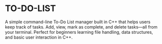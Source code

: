 # TO-DO-LIST
A simple command-line To-Do List manager built in C++ that helps users keep track of tasks. Add, view, mark as complete, and delete tasks—all from your terminal. Perfect for beginners learning file handling, data structures, and basic user interaction in C++.
